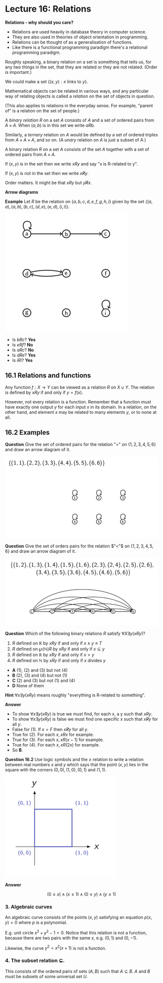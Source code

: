 # Lecture 16: Relations

**Relations - why should you care?**

- Relations are used heavily in database theory in computer science.
- They are also used in theories of object orientation in programming.
- Relations can be thought of as a generalisation of functions.
- Like there is a functional programming paradigm there's a relational
  programming paradigm.

Roughly speaking, a binary relation on a set is something that tells us, for
any two things in the set, that they are related or they are not related. (Order
_is_ important.)

We could make a set $\{(x,y): x \text{ links to } y \}$.

Mathematical objects can be related in various ways, and any particular way of
relating objects is called a _relation_ on the set of objects in question.

(This also applies to relations in the everyday sense. For example, "parent of"
is a relation on the set of people.)

A _binary relation_ $R$ on a set $A$ consists of $A$ and a set of ordered pairs
from $A \times A$. When $(a,b)$ is in this set we write $aRb$.

Similarly, a _ternary_ relation on $A$ would be defined by a set of ordered
triples from $A \times A \times A$, and so on. (A _unary_ relation on $A$ is
just a subset of $A$.)

A binary relation $R$ on a set $A$ consists of the set $A$ together with a set
of ordered pairs from $A \times A$.

If $(x,y)$ is in the set then we write $xRy$ and say "x is R-related to y".

If $(x,y)$ is not in the set then we write $x \not R y$.

Order matters. It might be that $xRy$ but $y \not R x$.

**Arrow diagrams**

**Example** Let $R$ be the relation on $\{a,b,c,d,e,f,g,h,i\}$ given by the set
$\{(a,a),(a,b),(b,c),(d,e),(e,d),(i,i)\}$.

![](images/L16-P9.png)

- Is $bRc$? **Yes**
- Is $eRf$? **No**
- Is $aRc$? **No**
- Is $dRe$? **Yes**
- Is $iRi$? **Yes**

## 16.1 Relations and functions

Any function $f: X \rightarrow Y$ can be viewed as a relation $R$ on $X \cup
Y$. The relation is defined by $xRy$ if and only if $y=f(x)$.

However, not every relation is a function. Remember that a function must have
exactly one output $y$ for each input $x$ in its domain. In a relation, on the
other hand, and element $x$ may be related to many elements $y$, or to none at
all.

## 16.2 Examples

**Question** Give the set of ordered pairs for the relation "=" on
$\{1,2,3,4,5,6\}$ and draw an arrow diagram of it.

![](images/L16-P12.png)

**Question** Give the set of orders pairs for the relation $"<"$ on
$\{1,2,3,4,5,6\}$ and draw an arrow diagram of it.

![](images/L16-P14.png)

**Question** Which of the following binary relations $R$ satisfy $\forall X
\exists y (xRy)$?

1. $R$ defined on $\mathbb{R}$ by $xRy$ if and only if $x \land y \equiv T$
2. $R$ defined on $\wp(\mathbb{N})R$ by $xRy$ if and only if $x \subseteq y$
3. $R$ defined on $\mathbb{R}$ by $xRy$ if and only if $x > y$
4. $R$ defined on $\mathbb{N}$ by $xRy$ if and only if $x$ divides $y$

- **A** (1), (2) and (3) but not (4)
- **B** (2), (3) and (4) but not (1)
- **C** (2) and (3) but not (1) and (4)
- **D** None of them

**Hint** $\forall x \exists y(xRy)$ means roughly "everything is R-related to
something".

**Answer**

- To show $\forall x \exists y(xRy)$ is true we must find, for each x, a y such
  that $xRy$.
- To show $\forall x \exists y(xRy)$ is false we must find one specific x such
  that $x \not R y$ for all $y$.
- False for (1). If $x=F$ then $x \not R y$ for all $y$.
- True for (2). For each $x, xRx$ for example.
- True for (3). For each $x, xR(x-1)$ for example.
- True for (4). For each $x, xR(2x)$ for example.
- So **B**.

**Question 16.2** Use logic symbols and the $\geq$ relation to write a relation
between real numbers $x$ and $y$ which says that the point $(x,y)$ lies in the
square with the corners $(0,0), (1,0), (0,1)$ and $(1, 1)$.

![](images/L16-P17.png)

**Answer**

$$(0 \leq x) \land (x \leq 1) \land (0 \leq y) \land (y \leq 1)$$

### 3. Algebraic curves

An algebraic curve consists of the points $(x,y)$ satisfying an equation $p(x,y)
= 0$ where $p$ is a polynomial.

E.g. unit circle $x^2 + y^2 - 1 = 0$. Notice that this relation is not a
function, because there are two pairs with the same $x$, e.g. $(0,1)$ and
$(0,-1)$.

Likewise, the curve $y^2 = x^2(x+1)$ is not a function.

### 4. The subset relation $\subseteq$.

This consists of the ordered pairs of sets $(A,B)$ such that $A \subseteq B$.
$A$ and $B$ must be subsets of some universal set $U$.
